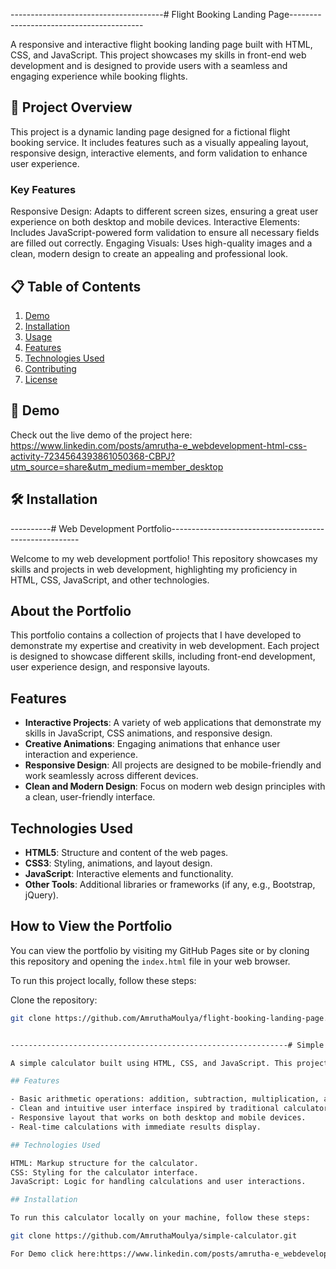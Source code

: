 --------------------------------------# Flight Booking Landing Page-----------------------------------------

A responsive and interactive flight booking landing page built with HTML, CSS, and JavaScript. This project showcases my skills in front-end web development and is designed to provide users with a seamless and engaging experience while booking flights.

## 🚀 Project Overview

This project is a dynamic landing page designed for a fictional flight booking service. It includes features such as a visually appealing layout, responsive design, interactive elements, and form validation to enhance user experience.

### Key Features

Responsive Design: Adapts to different screen sizes, ensuring a great user experience on both desktop and mobile devices.
Interactive Elements: Includes JavaScript-powered form validation to ensure all necessary fields are filled out correctly.
Engaging Visuals: Uses high-quality images and a clean, modern design to create an appealing and professional look.

## 📋 Table of Contents

1. [Demo](#demo)
2. [Installation](#installation)
3. [Usage](#usage)
4. [Features](#features)
5. [Technologies Used](#technologies-used)
6. [Contributing](#contributing)
7. [License](#license)

## 🎥 Demo

Check out the live demo of the project here: https://www.linkedin.com/posts/amrutha-e_webdevelopment-html-css-activity-7234564393861050368-CBPJ?utm_source=share&utm_medium=member_desktop

## 🛠️ Installation

----------# Web Development Portfolio-------------------------------------------------------

Welcome to my web development portfolio! This repository showcases my skills and projects in web development, highlighting my proficiency in HTML, CSS, JavaScript, and other technologies.

## About the Portfolio

This portfolio contains a collection of projects that I have developed to demonstrate my expertise and creativity in web development. Each project is designed to showcase different skills, including front-end development, user experience design, and responsive layouts.

## Features

- **Interactive Projects**: A variety of web applications that demonstrate my skills in JavaScript, CSS animations, and responsive design.
- **Creative Animations**: Engaging animations that enhance user interaction and experience.
- **Responsive Design**: All projects are designed to be mobile-friendly and work seamlessly across different devices.
- **Clean and Modern Design**: Focus on modern web design principles with a clean, user-friendly interface.

## Technologies Used

- **HTML5**: Structure and content of the web pages.
- **CSS3**: Styling, animations, and layout design.
- **JavaScript**: Interactive elements and functionality.
- **Other Tools**: Additional libraries or frameworks (if any, e.g., Bootstrap, jQuery).



## How to View the Portfolio

You can view the portfolio by visiting my GitHub Pages site or by cloning this repository and opening the `index.html` file in your web browser.


To run this project locally, follow these steps:

Clone the repository:
   ```bash
   git clone https://github.com/AmruthaMoulya/flight-booking-landing-page.git


--------------------------------------------------------------# Simple Calculator------------------------------------------------------------------------------------------------------------------

A simple calculator built using HTML, CSS, and JavaScript. This project was created as part of a task with Codsoft to enhance skills in front-end development, specifically focusing on creating interactive and user-friendly web applications.

## Features

- Basic arithmetic operations: addition, subtraction, multiplication, and division.
- Clean and intuitive user interface inspired by traditional calculator design.
- Responsive layout that works on both desktop and mobile devices.
- Real-time calculations with immediate results display.

## Technologies Used

HTML: Markup structure for the calculator.
CSS: Styling for the calculator interface.
JavaScript: Logic for handling calculations and user interactions.

## Installation

To run this calculator locally on your machine, follow these steps:

   git clone https://github.com/AmruthaMoulya/simple-calculator.git

For Demo click here:https://www.linkedin.com/posts/amrutha-e_webdevelopment-javascript-html-activity-7236042103045115904-wdud?utm_source=share&utm_medium=member_desktop

